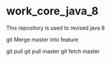# work_core_java_8
This repository is used to revised java 8


git Merge master into feature

git pull
git pull master
git fetch master

